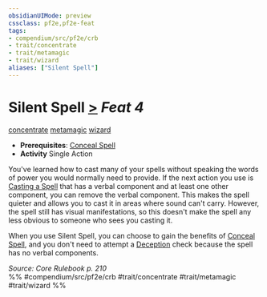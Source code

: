 ```yaml
---
obsidianUIMode: preview
cssclass: pf2e,pf2e-feat
tags:
- compendium/src/pf2e/crb
- trait/concentrate
- trait/metamagic
- trait/wizard
aliases: ["Silent Spell"]
---
```

# Silent Spell  [>](/rules/core-rulebook/chapter-9-playing-the-game.md#Actions "Single Action") *Feat 4*  
[concentrate](/rules/traits/concentrate.md)  [metamagic](/rules/traits/metamagic.md)  [wizard](/rules/traits/wizard.md)  

- **Prerequisites**: [Conceal Spell](/compendium/feats/conceal-spell.md)
- **Activity** Single Action

You've learned how to cast many of your spells without speaking the words of power you would normally need to provide. If the next action you use is [Casting a Spell](/rules/actions/cast-a-spell.md) that has a verbal component and at least one other component, you can remove the verbal component. This makes the spell quieter and allows you to cast it in areas where sound can't carry. However, the spell still has visual manifestations, so this doesn't make the spell any less obvious to someone who sees you casting it.

When you use Silent Spell, you can choose to gain the benefits of [Conceal Spell](/compendium/feats/conceal-spell.md), and you don't need to attempt a [Deception](/compendium/skills.md#Deception) check because the spell has no verbal components.

*Source: Core Rulebook p. 210*  
%% #compendium/src/pf2e/crb #trait/concentrate #trait/metamagic #trait/wizard %%